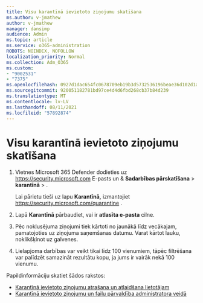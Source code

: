 ```yaml
---
title: Visu karantīnā ievietoto ziņojumu skatīšana
ms.author: v-jmathew
author: v-jmathew
manager: dansimp
audience: Admin
ms.topic: article
ms.service: o365-administration
ROBOTS: NOINDEX, NOFOLLOW
localization_priority: Normal
ms.collection: Adm_O365
ms.custom:
- "9002531"
- "7375"
ms.openlocfilehash: 0927d1dac654fc0678709eb19b3d5732536196beae36d102d1a94bf7617b1b45
ms.sourcegitcommit: 920051182781bd97ce4d4d6fbd268cb37b84d239
ms.translationtype: MT
ms.contentlocale: lv-LV
ms.lasthandoff: 08/11/2021
ms.locfileid: "57892874"
---
```

# <a name="view-all-quarantined-messages"></a>Visu karantīnā ievietoto ziņojumu skatīšana

1. Vietnes Microsoft 365 Defender dodieties uz <https://security.microsoft.com> E-pasts un & **Sadarbības pārskatīšana** \> **karantīnā** \> .

   Lai pārietu tieši uz lapu **Karantīnā,** izmantojiet <https://security.microsoft.com/quarantine> .

2. Lapā **Karantīnā** pārbaudiet, vai ir **atlasīta e-pasta** cilne.
3. Pēc noklusējuma ziņojumi tiek kārtoti no jaunākā līdz vecākajam, pamatojoties uz ziņojuma saņemšanas datumu. Varat kārtot lauku, noklikšķinot uz galvenes.
4. Lielapjoma darbības var veikt tikai līdz 100 vienumiem, tāpēc filtrēšana var palīdzēt samazināt rezultātu kopu, ja jums ir vairāk nekā 100 vienumu.

Papildinformāciju skatiet šādos rakstos:

- [Karantīnā ievietoto ziņojumu atrašana un atlaidšana lietotājam](https://docs.microsoft.com/microsoft-365/security/office-365-security/find-and-release-quarantined-messages-as-a-user)
- [Karantīnā ievietoto ziņojumu un failu pārvaldība administratora veidā](https://docs.microsoft.com/microsoft-365/security/office-365-security/manage-quarantined-messages-and-files)
